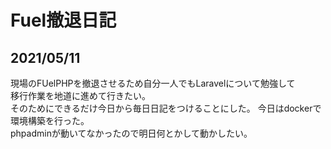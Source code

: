 # Fuel撤退日記
## 2021/05/11
現場のFUelPHPを撤退させるため自分一人でもLaravelについて勉強して   
移行作業を地道に進めて行きたい。   
そのためにできるだけ今日から毎日日記をつけることにした。
今日はdockerで環境構築を行った。   
phpadminが動いてなかったので明日何とかして動かしたい。   